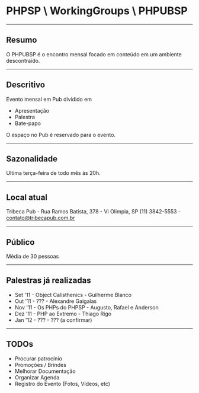 # PHPSP \ WorkingGroups \ PHPUBSP

---

## Resumo

O PHPUBSP é o encontro mensal focado em conteúdo em um ambiente descontraído.

---
## Descritivo

Evento mensal em Pub dividido em

* Apresentação
* Palestra
* Bate-papo

O espaço no Pub é reservado para o evento. 

---
## Sazonalidade
Ultima terça-feira de todo mês às 20h.

---
## Local atual
Tribeca Pub - Rua Ramos Batista, 378 - Vl Olimpia, SP (11) 3842-5553 - contato@tribecapub.com.br

---
## Público

Média de 30 pessoas

---
## Palestras já realizadas

* Set '11 - Object Calisthenics - Guilherme Blanco
* Out '11 - ??? - Alexandre Gaigalas
* Nov '11 - Os PHPs do PHPSP - Augusto, Rafael e Anderson
* Dez '11 - PHP ao Extremo - Thiago Rigo
* Jan '12 - ??? - ??? (a confirmar)

---
## TODOs

* Procurar patrocínio
* Promoções / Brindes
* Melhorar Documentação
* Organizar Agenda
* Registro do Evento (Fotos, Vídeos, etc)